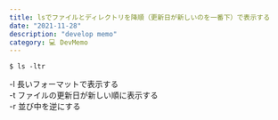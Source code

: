 ```yaml
---
title: lsでファイルとディレクトリを降順（更新日が新しいのを一番下）で表示する
date: "2021-11-28"
description: "develop memo"
category: 💻 DevMemo
---
```


```
$ ls -ltr
```

-l 長いフォーマットで表示する  
-t ファイルの更新日が新しい順に表示する  
-r 並び中を逆にする
